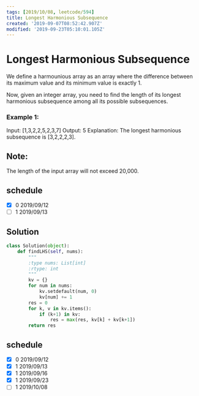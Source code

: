 ```yaml
---
tags: [2019/10/08, leetcode/594]
title: Longest Harmonious Subsequence
created: '2019-09-07T08:52:42.907Z'
modified: '2019-09-23T05:10:01.105Z'
---
```


# Longest Harmonious Subsequence

We define a harmounious array as an array where the difference between its maximum value and its minimum value is exactly 1.

Now, given an integer array, you need to find the length of its longest harmonious subsequence among all its possible subsequences.

### Example 1:

Input: [1,3,2,2,5,2,3,7]
Output: 5
Explanation: The longest harmonious subsequence is [3,2,2,2,3].


## Note:
The length of the input array will not exceed 20,000.

## schedule

* [x] 0 2019/09/12
* [ ] 1 2019/09/13

## Solution

```python
class Solution(object):
    def findLHS(self, nums):
        """
        :type nums: List[int]
        :rtype: int
        """
        kv = {}
        for num in nums:
            kv.setdefault(num, 0)
            kv[num] += 1
        res = 0
        for k, v in kv.items():
            if (k+1) in kv:
                res = max(res, kv[k] + kv[k+1])
        return res

```

## schedule

* [x] 0 2019/09/12
* [x] 1 2019/09/13
* [x] 1 2019/09/16
* [x] 1 2019/09/23
* [ ] 1 2019/10/08
